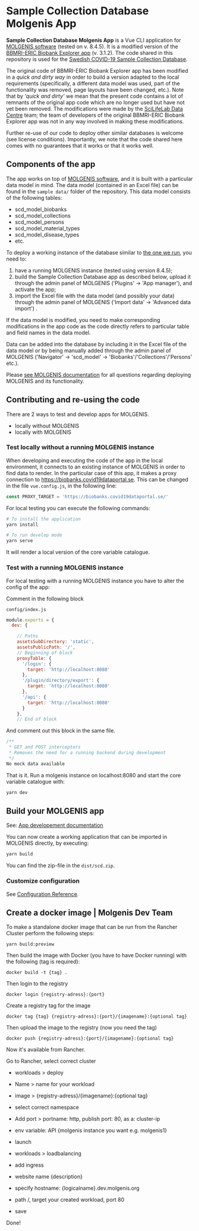 # Sample Collection Database Molgenis App

**Sample Collection Database Molgenis App** is a Vue CLI application for [MOLGENIS software](https://github.com/molgenis) (tested on v. 8.4.5). It is a modified version of the [BBMRI-ERIC Biobank Explorer app](https://github.com/molgenis/molgenis-app-biobank-explorer) (v. 3.1.2). The code shared in this repository is used for the [Swedish COVID-19 Sample Collection Database](https://biobanks.covid19dataportal.se).

The original code of BBMRI-ERIC Biobank Explorer app has been modified in a *quick and dirty way* in order to build a version adapted to the local requirements (specifically, a different data model was used, part of the functionality was removed, page layouts have been changed, etc.). Note that by *'quick and dirty'* we mean that the present code contains a lot of remnants of the original app code which are no longer used but have not yet been removed. The modifications were made by the [SciLifeLab Data Centre](https://github.com/ScilifelabDataCentre) team; the team of developers of the original BBMRI-ERIC Biobank Explorer app was not in any way involved in making these modifications.

Further re-use of our code to deploy other similar databases is welcome (see license conditions). Importantly, we note that the code shared here comes with no guarantees that it works or that it works well.

## Components of the app

The app works on top of [MOLGENIS software](https://github.com/molgenis), and it is built with a particular data model in mind. The data model (contained in an Excel file) can be found in the `sample data/` folder of the repository. This data model consists of the following tables:

- scd_model_biobanks
- scd_model_collections
- scd_model_persons
- scd_model_material_types
- scd_model_disease_types
- etc.

To deploy a working instance of the database similar to [the one we run](https://biobanks.covid19dataportal.se), you need to:

1. have a running MOLGENIS instance (tested using version 8.4.5);
2. build the Sample Collection Database app as described below, upload it through the admin panel of MOLGENIS ('Plugins' -> 'App manager'), and activate the app;
3. import the Excel file with the data model (and possibly your data) through the admin panel of MOLGENIS ('Import data' -> 'Advanced data import') .

If the data model is modified, you need to make corresponding modifications in the app code as the code directly refers to particular table and field names in the data model.

Data can be added into the database by including it in the Excel file of the data model or by being manually added through the admin panel of MOLGENIS ('Navigator' -> 'scd_model' -> 'Biobanks'/'Collections'/'Persons' etc.).

Please [see MOLGENIS documentation](https://www.molgenis.org) for all questions regarding deploying MOLGENIS and its functionality.

## Contributing and re-using the code

There are 2 ways to test and develop apps for MOLGENIS.

- locally without MOLGENIS
- locally with MOLGENIS

### Test locally without a running MOLGENIS instance

When developing and executing the code of the app in the local environment, it connects to an existing instance of MOLGENIS in order to find data to render. In the particular case of this app, it makes a proxy connection to https://biobanks.covid19dataportal.se. This can be changed in the file `vue.config.js`, in the following line:

```javascript
const PROXY_TARGET = 'https://biobanks.covid19dataportal.se/'

```

For local testing you can execute the following commands:

```bash
# To install the application
yarn install

# To run develop mode
yarn serve
```

It will render a local version of the core variable catalogue.

### Test with a running MOLGENIS instance
For local testing with a running MOLGENIS instance you have to alter the config of the app:

Comment in the following block

```config/index.js```

```javascript
module.exports = {
  dev: {

    // Paths
    assetsSubDirectory: 'static',
    assetsPublicPath: '/',
    // Beginning of block
    proxyTable: {
      '/login': {
        target: 'http://localhost:8080'
      },
      '/plugin/directory/export': {
        target: 'http://localhost:8080'
      },
      '/api': {
        target: 'http://localhost:8080'
      }
    },
    // End of block
```

And comment out this block in the same file.


```javascript
/**
 * GET and POST interceptors
 * Removes the need for a running backend during development
 */
No mock data available
```

That is it. Run a molgenis instance on localhost:8080 and start the core variable catalogue with:

```javascript
yarn dev
```

## Build your MOLGENIS app

See: [App developement documentation](https://molgenis.gitbooks.io/molgenis/content/developer_documentation/app-development.html)

You can now create a working application that can be imported in MOLGENIS directly, by executing:

```bash
yarn build
```

You can find the zip-file in the ```dist/scd.zip```.

### Customize configuration
See [Configuration Reference](https://cli.vuejs.org/config/).


## Create a docker image | Molgenis Dev Team
To make a standalone docker image that can be run from the Rancher Cluster perform the following steps:

```
yarn build:preview
```

Then build the image with Docker (you have to have Docker running) with the following (tag is required):

```
docker build -t {tag} .
```

Then login to the registry

```
docker login {registry-adress}:{port}

```

Create a registry tag for the image

```
docker tag {tag} {registry-adress}:{port}/{imagename}:{optional tag}
```

Then upload the image to the registry
(now you need the tag)

```
docker push {registry-adress}:{port}/{imagename}:{optional tag}
```

Now it's available from Rancher.

Go to Rancher, select correct cluster

* workloads > deploy
* Name > name for your workload
* image > {registry-adress}/{imagename}:{optional tag}
* select correct namespace
* Add port > portname: http, publish port: 80, as a: cluster-ip
* env variable: API {molgenis instance you want e.g. molgenis1}
* launch

* workloads > loadbalancing
* add ingress
* website name {description}
* specify hostname: {logicalname}.dev.molgenis.org
* path /, target your created workload, port 80
* save

Done!
